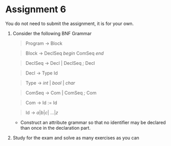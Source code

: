 # Assignment 6

You do not need to submit the assignment, it is for your own.

1. Consider the following BNF Grammar

    > Program $\rightarrow$ Block

    > Block $\rightarrow$ DeclSeq _begin_ ComSeq _end_

    > DeclSeq $\rightarrow$  Decl |  DeclSeq _;_ Decl

    > Decl $\rightarrow$ Type Id

    > Type $\rightarrow$ _int_ | _bool_ | _char_

    > ComSeq $\rightarrow$ Com | ComSeq _;_ Com

    >  Com $\rightarrow$ Id := Id

    > Id $\rightarrow$ _a_|_b_|_c_| ...|_z_

    - Construct an attribute grammar so that no identifier may be declared than once in the declaration part.

1. Study for the exam and solve as many exercises as you can
